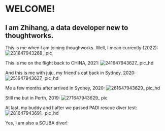 # WELCOME!
## I am Zhihang, a data developer new to thoughtworks.
This is me when I am joining thoughworks. Well, I mean currently (2022):
 ![231647943268_ pic](https://user-images.githubusercontent.com/47954741/159463532-388d19f9-230c-4fd2-bff1-778cfc48b82b.jpg)

This is me on the flight back to CHINA, 2021:
![241647943627_ pic_hd](https://user-images.githubusercontent.com/47954741/159463546-7d17a0ef-901a-4acd-8003-84afe07100e0.jpg)

And this is me with juju, my friend's cat back in Sydney, 2020:
![251647943627_ pic_hd](https://user-images.githubusercontent.com/47954741/159463556-915c3b27-3f9e-447f-b89e-69c527ae5b95.jpg)

Me a few months after arrived in Sydney, 2020:
![261647943629_ pic_hd](https://user-images.githubusercontent.com/47954741/159463571-13eea1b0-433c-4342-a95b-7c9598f3247d.jpg)

Still me but in Perth, 2019:
![271647943629_ pic](https://user-images.githubusercontent.com/47954741/159463585-25d0d630-8476-44e6-a4d4-154e896c551a.jpg)

At last, my buddy and I after we passed PADI rescue diver test:
![281647943691_ pic_hd](https://user-images.githubusercontent.com/47954741/159463499-a361ce7e-0a5e-4af7-93ee-cf83482228e3.jpg)

Yes, I am also a SCUBA diver!
